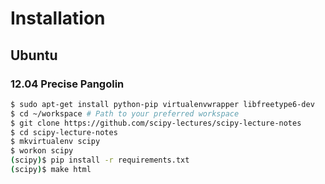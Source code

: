 # Installation

## Ubuntu

### 12.04 Precise Pangolin

```bash
$ sudo apt-get install python-pip virtualenvwrapper libfreetype6-dev
$ cd ~/workspace # Path to your preferred workspace
$ git clone https://github.com/scipy-lectures/scipy-lecture-notes
$ cd scipy-lecture-notes
$ mkvirtualenv scipy
$ workon scipy
(scipy)$ pip install -r requirements.txt
(scipy)$ make html
```
